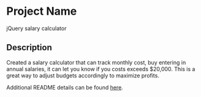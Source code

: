 # Project Name

jQuery salary calculator

## Description

Created a salary calculator that can track monthly cost, buy entering in annual salaries, it can let you know if you costs exceeds $20,000. This is a great way to adjust budgets accordingly to maximize profits.

Additional README details can be found [here](https://github.com/PrimeAcademy/readme-template/blob/master/README.md).
